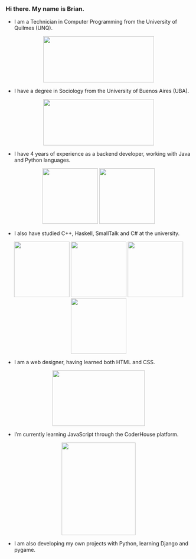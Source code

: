 ### Hi there. My name is Brian.

- I am a Technician in Computer Programming from the University of Quilmes (UNQ).

<p align="center">
  <img src="https://upload.wikimedia.org/wikipedia/commons/5/53/Logo_unqui.png" width="300" height="125">
</p>

- I have a degree in Sociology from the University of Buenos Aires (UBA).
 
 <p align="center">
  <img src="https://inigem-uba.conicet.gov.ar/wp-content/uploads/sites/83/2015/11/UBA_logo_blanco111.png" width="300" height="125">
</p>

- I have 4 years of experience as a backend developer, working with Java and Python languages.

<p align="center">
  <img src="https://cdn-icons-png.flaticon.com/512/226/226777.png" width="150" height="150">
  <img src="https://seeklogo.com/images/P/python-logo-A32636CAA3-seeklogo.com.png" width="150" height="150">
</p>

- I also have studied C++, Haskell, SmallTalk and C# at the university.

<p align="center">
  <img src="https://upload.wikimedia.org/wikipedia/commons/thumb/1/18/ISO_C%2B%2B_Logo.svg/1822px-ISO_C%2B%2B_Logo.svg.png" width="150" height="150">
  <img src="https://cdn-icons-png.flaticon.com/512/5968/5968259.png" width="150" height="150">
  <img src="https://d1tlzifd8jdoy4.cloudfront.net/wp-content/uploads/2016/02/icon-512x512.png" width="150" height="150">
  <img src="https://seeklogo.com/images/C/c-sharp-c-logo-02F17714BA-seeklogo.com.png" width="150" height="150">
</p>

- I am a web designer, having learned both HTML and CSS.

<p align="center">
  <img src="https://upload.wikimedia.org/wikipedia/commons/thumb/1/10/CSS3_and_HTML5_logos_and_wordmarks.svg/1200px-CSS3_and_HTML5_logos_and_wordmarks.svg.png" width="250" height="150">
</p>

- I’m currently learning JavaScript through the CoderHouse platform.

<p align="center">
  <img src="https://1000marcas.net/wp-content/uploads/2020/11/JavaScript-logo.png" width="200" height="250">
</p>

- I am also developing my own projects with Python, learning Django and pygame.
 
<!--
👋 🌱
- 🔭 I’m currently working on ...
- 👯 I’m looking to collaborate on ...
- 🤔 I’m looking for help with ...
- 💬 Ask me about ...
- 📫 How to reach me: ...
- 😄 Pronouns: ...
- ⚡ Fun fact: ...
-->
